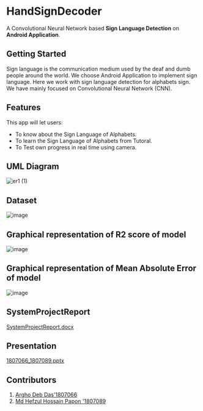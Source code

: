 # HandSignDecoder

A Convolutional Neural Network based **Sign Language Detection** on **Android Application**.

## Getting Started

Sign language is the communication medium used by the deaf and dumb people around the world. We choose Android Application to implement sign language. Here we work with sign language detection for alphabets sign. We have mainly focused on Convolutional Neural Network (CNN). 

## Features
This app will let users:
* To know about the Sign Language of Alphabets.
* To learn the Sign Language of Alphabets from Tutoral.
* To Test own progress in real time using camera.

## UML Diagram
![er1 (1)](https://user-images.githubusercontent.com/103327602/221424162-1ae983d5-c000-4a17-abed-fc864e91219a.png)

## Dataset
![image](https://user-images.githubusercontent.com/103327602/221424326-e440c958-8da6-4e69-b042-6f3cc4da95e3.png)

## Graphical representation of R2 score of model
![image](https://user-images.githubusercontent.com/103327602/221424435-dbf310a2-dc14-44a2-82eb-73723ba0e607.png)

## Graphical representation of Mean Absolute Error of model
![image](https://user-images.githubusercontent.com/103327602/221424537-350470d4-3f74-4efa-a326-88821d7379f4.png)

## SystemProjectReport
[SystemProjectReport.docx](https://github.com/RedRiotPapon/HandSignDecoder/files/10834217/SystemProjectReport.docx)

## Presentation
[1807066_1807089.pptx](https://github.com/RedRiotPapon/HandSignDecoder/files/10834221/1807066_1807089.pptx)


## Contributors
1. [Argho Deb Das'1807066](https://github.com/MrArgho)
2. [Md Hefzul Hossain Papon '1807089](https://github.com/RedRiotPapon)
